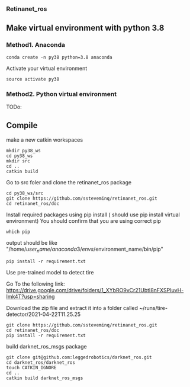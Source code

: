 ### Retinanet_ros

## Make virtual environment with python 3.8
### Method1. Anaconda 

```
conda create -n py38 python=3.8 anaconda
```

Activate your virtual environment
```
source activate py38
```

### Method2. Python virtual environment

TODo:



## Compile

make a new catkin workspaces 

```
mkdir py38_ws
cd py38_ws
mkdir src
cd ..
catkin build
```


Go to src foler and clone the retinanet_ros package
```
cd py38_ws/src
git clone https://github.com/ssteveminq/retinanet_ros.git
cd retinanet_ros/doc
```


Install required packages using pip install ( should use pip install virtual environment)
You should confirm that you are using correct pip
```
which pip
```
output should be like "/home/$user_name/anaconda3/envs/$environment_name/bin/pip"

```
pip install -r requirement.txt
```


Use pre-trained model to detect tire

Go To the following link: https://drive.google.com/drive/folders/1_XYbRO9vCr21UbtI8nFXSPIuvH-Imk4T?usp=sharing

Download the zip file and extract it into a folder called ~/runs/tire-detector/2021-04-22T11.25.25

```
git clone https://github.com/ssteveminq/retinanet_ros.git
cd retinanet_ros/doc
pip install -r requirement.txt
```

build darknet_ros_msgs package
```
git clone git@github.com:leggedrobotics/darknet_ros.git
cd darknet_ros/darknet_ros
touch CATKIN_IGNORE
cd ..
catkin build darknet_ros_msgs
```






